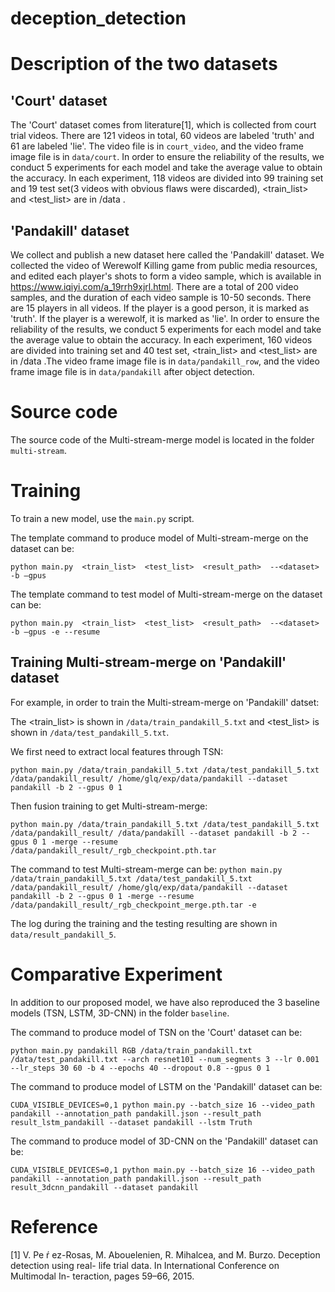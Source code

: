 # deception_detection
# Description of the two datasets
## 'Court' dataset
The 'Court' dataset comes from literature[1], which is collected from court trial videos. There are 121 videos in total, 60 videos are labeled 'truth' and 61 are labeled 'lie'. The video file is in `court_video`, and the video frame image file is in `data/court`. In order to ensure the reliability of the results, we conduct 5 experiments for each model and take the average value to obtain the accuracy. In each experiment, 118 videos are divided into 99 training set and 19 test set(3 videos with obvious flaws were discarded), <train_list> and <test_list> are in /data .
## 'Pandakill' dataset
We collect and publish a new dataset here called the 'Pandakill' dataset. We collected the video of Werewolf Killing game from public media resources, and edited each player's shots to form a video sample, which is available in https://www.iqiyi.com/a_19rrh9xjrl.html. There are a total of 200 video samples, and the duration of each video sample is 10-50 seconds. There are 15 players in all videos. If the player is a good person, it is marked as 'truth'. If the player is a werewolf, it is marked as 'lie'. In order to ensure the reliability of the results, we conduct 5 experiments for each model and take the average value to obtain the accuracy. In each experiment, 160 videos are divided into training set and 40 test set, <train_list> and <test_list> are in /data .The video frame image file is in `data/pandakill_row`, and the video frame image file is in `data/pandakill` after object detection.
# Source code
The source code of the Multi-stream-merge model is located in the folder `multi-stream`.

# Training
To train a new model, use the `main.py` script.

The template command to produce model of Multi-stream-merge on the dataset can be:

`python main.py  <train_list>  <test_list>  <result_path>  --<dataset> -b –gpus`

The template command to test model of Multi-stream-merge on the dataset can be:

`python main.py  <train_list>  <test_list>  <result_path>  --<dataset> -b –gpus -e --resume`

## Training Multi-stream-merge on 'Pandakill' dataset
For example, in order to train the Multi-stream-merge on 'Pandakill' datset:

The <train_list> is shown in `/data/train_pandakill_5.txt` and <test_list> is shown in `/data/test_pandakill_5.txt`.

We first need to extract local features through TSN:

`python main.py /data/train_pandakill_5.txt /data/test_pandakill_5.txt /data/pandakill_result/ /home/glq/exp/data/pandakill --dataset pandakill -b 2 --gpus 0 1`

Then fusion training to get Multi-stream-merge:

`python main.py /data/train_pandakill_5.txt /data/test_pandakill_5.txt /data/pandakill_result/ /data/pandakill --dataset pandakill -b 2 --gpus 0 1 -merge --resume /data/pandakill_result/_rgb_checkpoint.pth.tar`

The command to test Multi-stream-merge can be:
`python main.py /data/train_pandakill_5.txt /data/test_pandakill_5.txt /data/pandakill_result/ /home/glq/exp/data/pandakill --dataset pandakill -b 2 --gpus 0 1 -merge --resume /data/pandakill_result/_rgb_checkpoint_merge.pth.tar -e`

The log during the training and the testing resulting are shown in `data/result_pandakill_5`.



# Comparative Experiment
In addition to our proposed model, we have also reproduced the 3 baseline models (TSN, LSTM, 3D-CNN) in the folder `baseline`.

The command to produce model of TSN on the 'Court' dataset can be:

`python main.py pandakill RGB /data/train_pandakill.txt /data/test_pandakill.txt --arch resnet101 --num_segments 3 --lr 0.001 --lr_steps 30 60 -b 4 --epochs 40 --dropout 0.8 --gpus 0 1`

The command to produce model of LSTM on the 'Pandakill' dataset can be:

`CUDA_VISIBLE_DEVICES=0,1 python main.py --batch_size 16 --video_path pandakill --annotation_path pandakill.json --result_path result_lstm_pandakill --dataset pandakill --lstm Truth`

The command to produce model of 3D-CNN on the 'Pandakill' dataset can be:

`CUDA_VISIBLE_DEVICES=0,1 python main.py --batch_size 16 --video_path pandakill --annotation_path pandakill.json --result_path result_3dcnn_pandakill --dataset pandakill`


# Reference
[1] V. Pe ŕ ez-Rosas, M. Abouelenien, R. Mihalcea, and M. Burzo. Deception detection using real- life trial data. In International Conference on Multimodal In- teraction, pages 59–66, 2015. 
